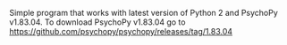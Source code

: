Simple program that works with latest version of Python 2 and PsychoPy v1.83.04.
To download PsychoPy v1.83.04 go to https://github.com/psychopy/psychopy/releases/tag/1.83.04
